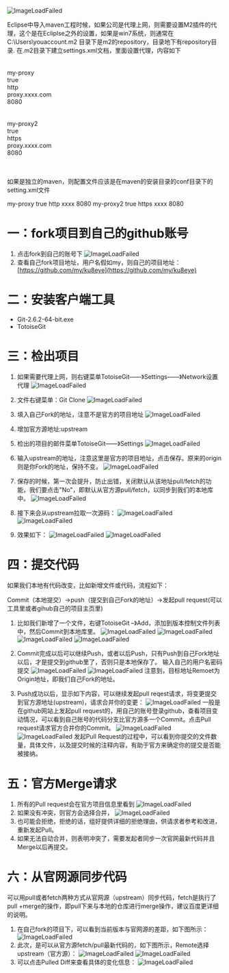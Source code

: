 ![ImageLoadFailed](./res/ku8eye.png)


Eclipse中导入maven工程时候，如果公司是代理上网，则需要设置M2插件的代理，这个是在Ecliplse之外的设置，如果是win7系统，则通常在C:\Users\youaccount\.m2 目录下是m2的repository，目录地下有repository目录.
在.m2目录下建立settings.xml文档，里面设置代理，内容如下
<settings>  
  <proxies>  
    <proxy>  
      <id>my-proxy</id>  
      <active>true</active>  
      <protocol>http</protocol>  
      <host>proxy.xxxx.com</host>  
      <port>8080</port>  
    </proxy>  
    <proxy>  
      <id>my-proxy2</id>  
      <active>true</active>  
      <protocol>https</protocol>  
      <host>proxy.xxxx.com</host>  
      <port>8080</port>  
    </proxy>  
  </proxies>  
</settings>  

如果是独立的maven，则配置文件应该是在maven的安装目录的conf目录下的setting.xml文件

<pluginGroups>
</pluginGroups>
<proxies>
<proxy>
<id>my-proxy</id>
<active>true</active>
<protocol>http</protocol>
<host>xxxx</host>
<port>8080</port>
</proxy>
<proxy>
<id>my-proxy2</id>
<active>true</active>
<protocol>https</protocol>
<host>xxxx</host>
<port>8080</port>
</proxy>
</proxies>

# 一：fork项目到自己的github账号

1. 点击fork到自己的账号下
![ImageLoadFailed](./res/1.png)
2. 查看自己fork项目地址，用户名假如my，则自己的项目地址：[https://github.com/my/ku8eye](https://github.com/my/ku8eye)

# 二：安装客户端工具

- Git-2.6.2-64-bit.exe
- TotoiseGit

# 三：检出项目

1. 如果需要代理上网，则右键菜单TotoiseGit——》Settings——》Network设置代理
![ImageLoadFailed](./res/2.png)



2. 文件右键菜单：Git Clone
![ImageLoadFailed](./res/3.png)



3. 填入自己Fork的地址，注意不是官方的项目地址
![ImageLoadFailed](./res/4.png)



4. 增加官方源地址:upstream



5. 检出的项目的邮件菜单TotoiseGit——》Settings
![ImageLoadFailed](./res/5.png)



6. 输入upstream的地址，注意这里是官方的项目地址，点击保存。原来的origin则是你Fork的地址，保持不变。
![ImageLoadFailed](./res/6.png)



7. 保存的时候，第一次会提升，防止出错，关闭默认从该地址pull/fetch的功能，我们要点击"No"，即默认从官方源pull/fetch，以同步到我们的本地库中。
![ImageLoadFailed](./res/7.png)



8. 接下来会从upstream拉取一次源码：
![ImageLoadFailed](./res/8.png)
![ImageLoadFailed](./res/9.png)



9. 效果如下：
![ImageLoadFailed](./res/10.png)
![ImageLoadFailed](./res/11.png)




# 四：提交代码

如果我们本地有代码改变，比如新增文件或代码，流程如下：

Commit（本地提交）->push（提交到自己Fork的地址）->发起pull request(可以工具里或者gihub自己的项目主页里)

1. 比如我们新增了一个文件，右键TotoiseGit –》Add，添加到版本控制文件列表中，然后Commit到本地库里。
![ImageLoadFailed](./res/12.png)
![ImageLoadFailed](./res/13.png)
![ImageLoadFailed](./res/14.png)
![ImageLoadFailed](./res/15.png)



2. Commit完成以后可以继续Push，或者以后Push，只有Push到自己Fork地址以后，才是提交到github里了，否则只是本地保存了。
输入自己的用户名密码提交
![ImageLoadFailed](./res/16.png)
![ImageLoadFailed](./res/17.png)
注意到，目标地址Remoet为Origin地址，即我们自己Fork的地址。
3. Push成功以后，显示如下内容，可以继续发起pull reqest请求，将变更提交到官方源地址(upstream)，请求合并你的变更：
![ImageLoadFailed](./res/18.png)
一般是在github网站上发起pull request的，用自己的账号登录github，查看项目变动情况，可以看到自己账号的代码分支比官方源多一个Commit。点击Pull request请求官方合并你的Commit。
![ImageLoadFailed](./res/19.png)
![ImageLoadFailed](./res/20.png)
发起Pull Request的过程中，可以看到你提交的文件数量，具体文件，以及提交时候的注释内容，有助于官方来确定你的提交是否能被接纳。

# 五：官方Merge请求

1. 所有的Pull request会在官方项目信息里看到
![ImageLoadFailed](./res/21.png)
2. 如果没有冲突，则官方会选择合并，
![ImageLoadFailed](./res/22.png)
3. 也可能会拒绝，拒绝的话，组好提供详细的拒绝理由，供请求者参考和改进，重新发起Pull。
4. 如果无法自动合并，则表明冲突了，需要发起者同步一次官网最新代码并且Merge以后再提交。

# 六：从官网源同步代码

可以用pull或者fetch两种方式从官网源（upstream）同步代码，fetch是执行了pull +merge的操作，即pull下来与本地的仓库进行merge操作，建议百度更详细的说明。

1. 在自己fork的项目下，可以看到当前版本与官网源的差距，如下图所示：
![ImageLoadFailed](./res/23.png)
2. 此次，是可以从官方源fetch/pull最新代码的，如下图所示，Remote选择upstream（官方源）：
![ImageLoadFailed](./res/24.png)
![ImageLoadFailed](./res/25.png)
3. 可以点击Pulled Diff来查看具体的变化信息：
![ImageLoadFailed](./res/26.png)
